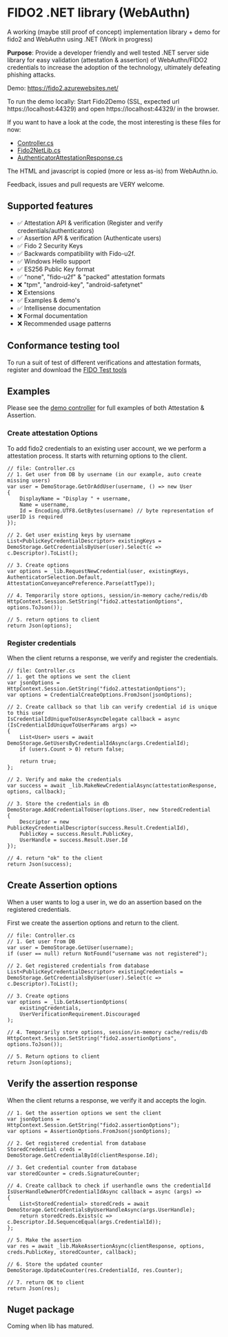 # FIDO2 .NET library (WebAuthn)
A working (maybe still proof of concept) implementation library + demo for fido2 and WebAuthn using .NET (Work in progress)

**Purpose**: Provide a developer friendly and well tested .NET server side library for easy validation (attestation & assertion) of WebAuthn/FIDO2 credentials to increase the adoption of the technology, ultimately defeating phishing attacks.

Demo: https://fido2.azurewebsites.net/

To run the demo locally: Start Fido2Demo (SSL, expected url https://localhost:44329) and open https://localhost:44329/ in the browser.

If you want to have a look at the code, the most interesting is these files for now:

* [Controller.cs](https://github.com/abergs/fido2-net-lib/blob/master/Fido2Demo/Controller.cs)
* [Fido2NetLib.cs](https://github.com/abergs/fido2-net-lib/blob/master/fido2-net-lib/Fido2NetLib.cs)
* [AuthenticatorAttestationResponse.cs](https://github.com/abergs/fido2-net-lib/blob/master/fido2-net-lib/AuthenticatorAttestationResponse.cs)

The HTML and javascript is copied (more or less as-is) from WebAuthn.io.

Feedback, issues and pull requests are VERY welcome.


## Supported features

- ✅ Attestation API & verification (Register and verify credentials/authenticators)  
- ✅ Assertion API & verification (Authenticate users)  
- ✅ Fido 2 Security Keys  
- ✅ Backwards compatibility with Fido-u2f.  
- ✅ Windows Hello support  
- ✅ ES256 Public Key format  
- ✅ "none", "fido-u2f" & "packed" attestation formats  
- ❌ "tpm", "android-key", "android-safetynet"  
- ❌ Extensions  
- ✅ Examples & demo's
- ✅ Intellisense documentation  
- ❌ Formal documentation
- ❌ Recommended usage patterns

## Conformance testing tool
To run a suit of test of different verifications and attestation formats, register and download the [FIDO Test tools](https://fidoalliance.org/test-tool-access-request/)

## Examples

Please see the [demo controller](https://github.com/abergs/fido2-net-lib/blob/master/Fido2Demo/Controller.cs) for full examples of both Attestation & Assertion.

### Create attestation Options

To add fido2 credentials to an existing user account, we we perform a attestation process. It starts with returning options to the client.

```
// file: Controller.cs
// 1. Get user from DB by username (in our example, auto create missing users)
var user = DemoStorage.GetOrAddUser(username, () => new User
{
    DisplayName = "Display " + username,
    Name = username,
    Id = Encoding.UTF8.GetBytes(username) // byte representation of userID is required
});

// 2. Get user existing keys by username
List<PublicKeyCredentialDescriptor> existingKeys = DemoStorage.GetCredentialsByUser(user).Select(c => c.Descriptor).ToList();

// 3. Create options
var options = _lib.RequestNewCredential(user, existingKeys, AuthenticatorSelection.Default, AttestationConveyancePreference.Parse(attType));

// 4. Temporarily store options, session/in-memory cache/redis/db
HttpContext.Session.SetString("fido2.attestationOptions", options.ToJson());

// 5. return options to client
return Json(options);
```

### Register credentials

When the client returns a response, we verify and register the credentials.

```
// file: Controller.cs
// 1. get the options we sent the client
var jsonOptions = HttpContext.Session.GetString("fido2.attestationOptions");
var options = CredentialCreateOptions.FromJson(jsonOptions);

// 2. Create callback so that lib can verify credential id is unique to this user
IsCredentialIdUniqueToUserAsyncDelegate callback = async (IsCredentialIdUniqueToUserParams args) =>
{
    List<User> users = await DemoStorage.GetUsersByCredentialIdAsync(args.CredentialId);
    if (users.Count > 0) return false;

    return true;
};

// 2. Verify and make the credentials
var success = await _lib.MakeNewCredentialAsync(attestationResponse, options, callback);

// 3. Store the credentials in db
DemoStorage.AddCredentialToUser(options.User, new StoredCredential
{
    Descriptor = new PublicKeyCredentialDescriptor(success.Result.CredentialId),
    PublicKey = success.Result.PublicKey,
    UserHandle = success.Result.User.Id
});

// 4. return "ok" to the client
return Json(success);
```

## Create Assertion options

When a user wants to log a user in, we do an assertion based on the registered credentials.

First we create the assertion options and return to the client.

```
// file: Controller.cs
// 1. Get user from DB
var user = DemoStorage.GetUser(username);
if (user == null) return NotFound("username was not registered");

// 2. Get registered credentials from database
List<PublicKeyCredentialDescriptor> existingCredentials = DemoStorage.GetCredentialsByUser(user).Select(c => c.Descriptor).ToList();

// 3. Create options
var options = _lib.GetAssertionOptions(
    existingCredentials,
    UserVerificationRequirement.Discouraged
);

// 4. Temporarily store options, session/in-memory cache/redis/db
HttpContext.Session.SetString("fido2.assertionOptions", options.ToJson());

// 5. Return options to client
return Json(options);
```

## Verify the assertion response
When the client returns a response, we verify it and accepts the login.

```
// 1. Get the assertion options we sent the client
var jsonOptions = HttpContext.Session.GetString("fido2.assertionOptions");
var options = AssertionOptions.FromJson(jsonOptions);

// 2. Get registered credential from database
StoredCredential creds = DemoStorage.GetCredentialById(clientResponse.Id);

// 3. Get credential counter from database
var storedCounter = creds.SignatureCounter;

// 4. Create callback to check if userhandle owns the credentialId
IsUserHandleOwnerOfCredentialIdAsync callback = async (args) =>
{
    List<StoredCredential> storedCreds = await DemoStorage.GetCredentialsByUserHandleAsync(args.UserHandle);
    return storedCreds.Exists(c => c.Descriptor.Id.SequenceEqual(args.CredentialId));
};

// 5. Make the assertion
var res = await _lib.MakeAssertionAsync(clientResponse, options, creds.PublicKey, storedCounter, callback);

// 6. Store the updated counter
DemoStorage.UpdateCounter(res.CredentialId, res.Counter);

// 7. return OK to client
return Json(res);
```

## Nuget package

Coming when lib has matured.
